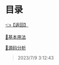 # 目录  


[👈【返回】](/--目录--/Unity笔记/--目录--Unity笔记)  


[📁基本用法](/--目录--/Unity笔记/UniRx/基本用法/--目录--基本用法)  

[📁源码分析](/--目录--/Unity笔记/UniRx/源码分析/--目录--源码分析)  







> 2023/7/9 3:12:43
